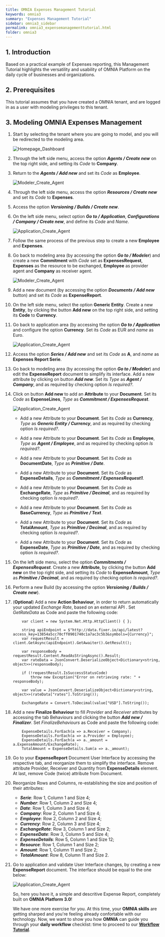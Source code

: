 ```yaml
---
title: OMNIA Expenses Management Tutorial
keywords: omnia3
summary: "Expenses Management Tutorial"
sidebar: omnia3_sidebar
permalink: omnia3_expensemanagementtutorial.html
folder: omnia3
---
```


## 1. Introduction

Based on a practical example of Expenses reporting, this Management Tutorial highlights the versatility and usability of OMNIA Platform on the daily cycle of businesses and organizations.


## 2. Prerequisites

This tutorial assumes that you have created a OMNIA tenant, and are logged in as a user with modeling privileges to this tenant.

## 3. Modeling OMNIA Expenses Management

1.  Start by selecting the tenant where you are going to model, and you will be redirected to the modeling area.
    
    ![Homepage_Dashboard](http://funkyimg.com/i/2DVGv.png)
    
2.  Through the left side menu, access the option  ***Agents / Create new*** on the top right side, and setting its  *Code*  to  **Company**.
    
   
3.  Return to the  ***Agents / Add new*** and set its  *Code*  as  **Employee**.

    ![Modeler_Create_Agent](https://raw.githubusercontent.com/numbersbelieve/omnia3/master/docs/tutorialPics/modelingTutorial/Modeler-Agent-Employee.PNG)
    
4.  Through the left side menu, access the option  ***Resources / Create new*** and set its  *Code*  to  **Expenses**.
    
5.  Access the option  ***Versioning / Builds / Create new***.
    
6.  On the left side menu, select option  ***Go to / Application***, ***Configurations / Company / Create new***, and define its *Code*  and  *Name*.
    
    ![Application_Create_Agent](https://github.com/numbersbelieve/omnia3/raw/master/docs/tutorialPics/modelingTutorial/Application-Create-Agent.PNG)
    
7.  Follow the same process of the previous step to create a new  **Employee**  and  **Expenses**.
    
8.  Go back to modeling area (by accessing the option  ***Go to / Modeler***) and create a new  **Commitment**  with  *Code*  set as  **ExpensesRequest**,  **Expenses**  as the resource to be exchanged,  **Employee**  as provider agent and  **Company**  as receiver agent.
  
    ![Modeler_Create_Agent](https://raw.githubusercontent.com/numbersbelieve/omnia3/master/docs/tutorialPics/modelingTutorial/Modeler-Commitment-ExpenseRequest.PNG)
    
9. Add a new document (by accessing the option ***Documents / Add new*** button) and set its *Code* as **ExpenseReport**. 
   
10. On the left side menu, select the option **Generic Entity**. Create a new **Entity**, by clicking the button  **Add new**  on the top right side, and setting its  **Code**  to  **Currency**.
  
11. Go back to application area (by accessing the option ***Go to / Application*** and configure the option  **Currency**. Set its *Code* as EUR and *name* as Euro.

     ![Application_Create_Agent](https://raw.githubusercontent.com/numbersbelieve/omnia3/master/docs/tutorialPics/modelingTutorial/Application-Configurations-Currency.PNG)
        
12. Access the option ***Series / Add new*** and set its *Code* as **A**, and *name* as **Expenses Report Serie**.

13. Go back to modeling area (by accessing the option  ***Go to / Modeler***) and edit the  **ExpenseReport**  document to simplify its interface. Add a new attribute by clicking on button  ***Add new***. Set its *Type*  as  ***Agent / Company***, and as required by checking option  *Is required?*.

14. Click on button **Add new** to add an **Attribute** to your **Document**. Set its *Code* as **ExpenseLines**, *Type* as ***Commitment / ExpensesRequest***.

    ![Application_Create_Agent](https://raw.githubusercontent.com/numbersbelieve/omnia3/master/docs/tutorialPics/modelingTutorial/Modeler-Document-Attribute2.PNG)

    - Add a new Attribute to your **Document**. Set its *Code* as **Currency**, *Type* as ***Generic Entity / Currency***, and as required by checking option *Is required?*.

    - Add a new Attribute to your **Document**. Set its *Code* as **Employee**, *Type* as ***Agent / Employee***, and as required by checking option *Is required?*.

    - Add a new Attribute to your **Document**. Set its *Code* as **DocumentDate**, *Type* as ***Primitive / Date***.

    - Add a new Attribute to your **Document**. Set its *Code* as **ExpenseDetails**, *Type* as ***Commitment / ExpensesRequest1***.

    - Add a new Attribute to your **Document**. Set its *Code* as **ExchangeRate**, *Type* as ***Primitive / Decimal***, and as required by checking option *Is required?*.

    - Add a new Attribute to your **Document**. Set its *Code* as **BaseCurrency**, *Type* as ***Primitive / Text***.

    - Add a new Attribute to your **Document**. Set its *Code* as **TotalAmount**, *Type* as ***Primitive / Decimal***, and as required by checking option *Is required?*.
    
    - Add a new Attribute to your **Document**. Set its *Code* as **ExpenseDate**, *Type* as ***Primitive / Date***, and as required by checking option *Is required?*.

15. On the left side menu, select the option ***Commitments / ExpensesRequest***. Create a new **Attribute**, by clicking the button  **Add new**  on the top right side, and setting its  *Code*  to  **ExpenseAmount**, *Type* as ***Primitive / Decimal***, and as required by checking option *Is required?*.

16. Perform a new Build (by accessing the option ***Versioning / Builds / Create new***).

17. (**Optional**) Add a new **Action Behaviour**, in order to return automatically your updated *Exchange Rate*, based on an external API . Set *GetRateData* as Code and paste the following code:

            var client = new System.Net.Http.HttpClient() { };

            string apiEndpoint = $"http://data.fixer.io/api/latest?access_key=13854a5cc70cff0901740c1a7ac3c5b3&symbols={Currency}";
            var requestResult = client.GetAsync(apiEndpoint).GetAwaiter().GetResult();

            var responseBody = requestResult.Content.ReadAsStringAsync().Result;
            var rateData = JsonConvert.DeserializeObject<Dictionary<string, object>>(responseBody);

            if (!requestResult.IsSuccessStatusCode)
                throw new Exception("Error on retrieving rate: " + responseBody);

            var value = JsonConvert.DeserializeObject<Dictionary<string, object>>(rateData["rates"].ToString());

            ExchangeRate = Convert.ToDecimal(value["USD"].ToString());

18. Add a new **Finalize Behaviour** to fill *Provider* and *Receiver* attributes by accessing the tab Behaviours and clicking the button ***Add new / Finalizer***. Set *FinalizeBehaviours* as Code and paste the following code:

            ExpenseDetails.ForEach(a => a.Receiver = Company);
            ExpenseDetails.ForEach(a => a.Provider = Employee);
            ExpenseDetails.ForEach(a => a._amount = a.ExpenseAmount/ExchangeRate);
            TotalAmount = ExpenseDetails.Sum(a => a._amount); 
                        
    
19. Go to your **ExpenseReport** Document User Interface by accessing the respective tab, and reorganize them to simplify the interface. Remove attribute Provider, Receiver and Quantity from **ExpenseDetails** element. At last, remove Code (twice) attribute from Document.

20. Reorganize Rows and Columns, re-establishing the size and position of their attributes:
    - ***Serie***: Row 1, Column 1 and Size 4;
    - ***Number***: Row 1, Column 2 and Size 4;
    - ***Date***: Row 1, Column 3 and Size 4;
    - ***Company***: Row 2, Column 1 and Size 4;
    - ***Employee***: Row 2, Column 2 and Size 4;
    - ***Currency***: Row 2, Column 3 and Size 4;
    - ***ExchangeRate***: Row 3, Column 1 and Size 2;
    - ***ExpenseDate***: Row 3, Column 5 and Size 4;
    - ***ExpenseDetails***: Row 5, Column 1 and Size 12;
    - ***Resource***: Row 1, Column 1 and Size 2;
    - ***Amount***: Row 1, Column 11 and Size 2;
    - ***TotalAmount***: Row 8, Column 11 and Size 2.

21. Go to application and validate User Interface changes, by creating a new **ExpenseReport** document. The interface should be equal to the one below:

       ![Application_Create_Agent](https://raw.githubusercontent.com/numbersbelieve/omnia3/master/docs/tutorialPics/modelingTutorial/Application-ExpensesReport-Form.PNG)

    So, here you have it, a simple and descritive Expense Report, completely built on **OMNIA Platform 3.0**!
    
    We have one more exercise for you. At this time, your **OMNIA skills** are getting sharped and you're feeling already confortable       with our technology. Now, we want to show you how **OMNIA** can guide you through your **daily workflow** checklist: time to proceed to our     [**Workflow Tutorial**](http://docs.numbersbelieve.com/omnia3_workflowtutorial.html).
    
